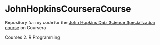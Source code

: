 # JohnHopkinsCourseraCourse

Repository for my code for the [John Hopkins Data Science Specialization course](https://www.coursera.org/specializations/jhu-data-science) on Coursera

Courses
2. R Programming
